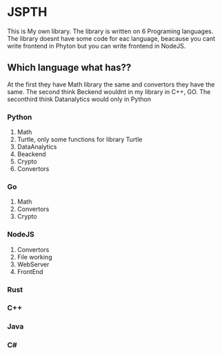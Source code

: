 # JSPTH
This is My own library. The library is written on 6 Programing languages. The library doesnt have some code for eac language, beacause you cant write frontend in Phyton but you can write frontend in NodeJS. 

## Which language what has??

At the first they have Math library the same and convertors they have the same.
The second think Beckend wouldnt in my library in C++, GO. 
The seconthird think Datanalytics would only in Python
### Python 
1.  Math
2.  Turtle, only some functions for library  Turtle
3. DataAnalytics
4. Beackend
5. Crypto
6. Convertors

### Go
1. Math
2. Convertors
3. Crypto

### NodeJS

1. Convertors
2. File working
3. WebServer
4. FrontEnd


### Rust
### C++
### Java
### C#
